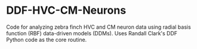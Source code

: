 # DDF-HVC-CM-Neurons
 Code for analyzing zebra finch HVC and CM neuron data using radial basis function (RBF) data-driven models (DDMs). Uses Randall Clark's DDF Python code as the core routine.
